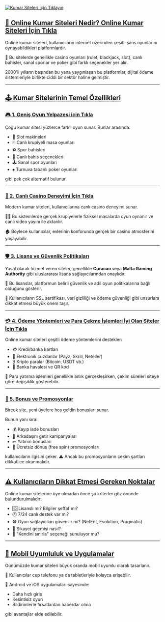 [![Kumar Siteleri İçin Tıklayın](https://i.ibb.co/hxMn9t3J/kumarsitelerigiris.png)](https://cutt.ly/guvenlioyna)


## [🎰 Online Kumar Siteleri Nedir? Online Kumar Siteleri İçin Tıkla](https://cutt.ly/guvenlioyna)

Online kumar siteleri, kullanıcıların internet üzerinden çeşitli şans oyunlarını oynayabildikleri platformlardır.  

🎲 Bu sitelerde genellikle casino oyunları (rulet, blackjack, slot), canlı bahisler, sanal sporlar ve poker gibi farklı seçenekler yer alır.  

2000'li yılların başından bu yana yaygınlaşan bu platformlar, dijital ödeme sistemleriyle birlikte ciddi bir sektör haline gelmiştir.

---

## [🕹️ Kumar Sitelerinin Temel Özellikleri](https://cutt.ly/guvenlioyna)

### [🎮 1. Geniş Oyun Yelpazesi için Tıkla](https://cutt.ly/guvenlioyna)

Çoğu kumar sitesi yüzlerce farklı oyun sunar. Bunlar arasında:

- 🎰 Slot makineleri  
- 🃏 Canlı krupiyeli masa oyunları  
- ⚽ Spor bahisleri  
- 🔴 Canlı bahis seçenekleri  
- 🕹️ Sanal spor oyunları  
- ♠️ Turnuva tabanlı poker oyunları  

gibi pek çok alternatif bulunur.

---

### [🎥 2. Canlı Casino Deneyimi İçin Tıkla](https://cutt.ly/guvenlioyna)

Modern kumar siteleri, kullanıcılarına canlı casino deneyimi sunar.  

👩‍💼 Bu sistemlerde gerçek krupiyelerle fiziksel masalarda oyun oynanır ve canlı video yayını ile aktarılır.  

🏠 Böylece kullanıcılar, evlerinin konforunda gerçek bir casino atmosferini yaşayabilir.

---

### [🛡️ 3. Lisans ve Güvenlik Politikaları](https://cutt.ly/guvenlioyna)

Yasal olarak hizmet veren siteler, genellikle **Curacao** veya **Malta Gaming Authority** gibi uluslararası lisans sağlayıcılarından onaylıdır.  

📜 Bu lisanslar, platformun belirli güvenlik ve adil oyun politikalarına bağlı olduğunu gösterir.

🔐 Kullanıcıların SSL sertifikası, veri gizliliği ve ödeme güvenliği gibi unsurlara dikkat etmesi büyük önem taşır.

---

### [💳 4. Ödeme Yöntemleri ve Para Çekme İşlemleri İyi Olan Siteler İçin Tıkla](https://cutt.ly/guvenlioyna)

Online kumar siteleri çeşitli ödeme yöntemlerini destekler:

- 💳 Kredi/banka kartları  
- 💼 Elektronik cüzdanlar (Payz, Skrill, Neteller)  
- ₿ Kripto paralar (Bitcoin, USDT vb.)  
- 🏦 Banka havalesi ve QR kod  

💸 Para yatırma işlemleri genellikle anlık gerçekleşirken, çekim süreleri siteye göre değişiklik gösterebilir.

---

### [🎁 5. Bonus ve Promosyonlar](https://cutt.ly/guvenlioyna)

Birçok site, yeni üyelere hoş geldin bonusları sunar.  

Bunun yanı sıra:

- 💰 Kayıp iade bonusları  
- 👥 Arkadaşını getir kampanyaları  
- 💵 Yatırım bonusları  
- 🔄 Ücretsiz dönüş (free spin) promosyonları  

kullanıcıların ilgisini çeker. ⚠️ Ancak bu promosyonların çekim şartları dikkatlice okunmalıdır.

---

## [⚠️ Kullanıcıların Dikkat Etmesi Gereken Noktalar](https://cutt.ly/guvenlioyna)

Online kumar sitelerine üye olmadan önce şu kriterler göz önünde bulundurulmalıdır:

- 🆔 Lisanslı mı? Bilgiler şeffaf mı?  
- 🕑 7/24 canlı destek var mı?  
- 🛠️ Oyun sağlayıcıları güvenilir mi? (NetEnt, Evolution, Pragmatic)  
- 📣 Şikayet geçmişi nasıl?  
- 🧠 "Kendini sınırla" seçeneği sunuluyor mu?

---

## [📱 Mobil Uyumluluk ve Uygulamalar](https://cutt.ly/guvenlioyna)

Günümüzde kumar siteleri büyük oranda mobil uyumlu olarak tasarlanır.  

📲 Kullanıcılar cep telefonu ya da tabletleriyle kolayca erişebilir.  

🔔 Android ve iOS uygulamaları sayesinde:

- Daha hızlı giriş  
- Kesintisiz oyun  
- Bildirimlerle fırsatlardan haberdar olma  

gibi avantajlar elde edilebilir.
